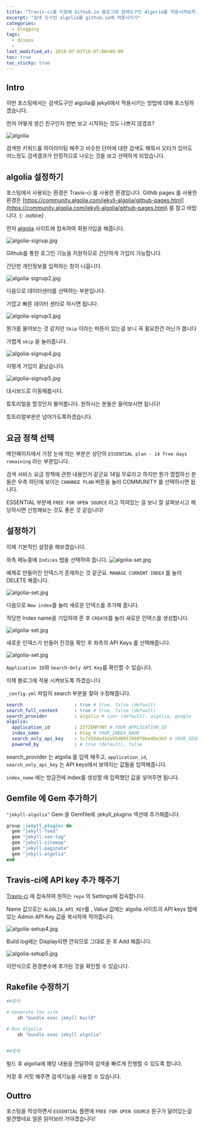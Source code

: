 ```yaml
---
title: "Travis-ci를 이용해 Github.io 블로그에 검색도구인 Algoria를 적용시켜보자."
excerpt: "검색 도구인 algolia를 github.io에 적용시키기"
categories: 
  - blogging
tags: 
  - disqus
  - 
last_modified_at: 2018-07-03T16:07:00+09:00
toc: true
toc_sticky: true
---
```


## Intro

이번 포스팅에서는 검색도구인 algolia를 jekyll에서 적용시키는 방법에 대해 포스팅하겠습니다.

먼저 어떻게 생긴 친구인지 한번 보고 시작하는 것도 나쁘지 않겠죠?


![algolia](/assets/img/algolia.jpg)

검색한 키워드를 하이라이팅 해주고 비슷한 단어에 대한 검색도 해줘서 오타가 있어도 어느정도 검색결과가 안정적으로 나오는 것을 보고 선택하게 되었습니다.


## algolia 설정하기

포스팅에서 사용되는 환경은 Travis-ci 를 사용한 환경입니다.
Githib pages 를 사용한 환경은 [https://community.algolia.com/jekyll-algolia/github-pages.html](https://community.algolia.com/jekyll-algolia/github-pages.html) 를 참고 바랍니다.
{: .notice}


먼저 [algolia](https://www.algolia.com/) 사이트에 접속하여 회원가입을 해줍니다.

![algolia-signup.jpg](/assets/img/algolia-signup.jpg)

Github를 통한 로그인 기능을 지원하므로 간단하게 가입이 가능합니다.

간단한 개인정보를 입력하는 창이 나옵니다.

![algolia-signup2.jpg](/assets/img/algolia-signup2.jpg)

다음으로 데이터센터를 선택하는 부분입니다. 

가깝고 빠른 데이터 센터로 하시면 됩니다.

![algolia-signup3.jpg](/assets/img/algolia-signup3.jpg)

뭔가를 물어보는 것 같지만 `Skip` 이라는 버튼이 있는걸 보니 꼭 필요한건 아닌가 봅니다

가볍게 `skip` 을 눌러줍니다.

![algolia-signup4.jpg](/assets/img/algolia-signup4.jpg)


이렇게 가입이 끝났습니다.

![algolia-signup5.jpg](/assets/img/algolia-signup5.jpg)

대시보드로 이동해봅시다.

튜토리얼을 할것인지 물어봅니다. 원하시는 분들은 들어보시면 됩니다!

튜토리얼부분은 넘어가도록하겠습니다.

## 요금 정책 선택

메인페이지에서 가장 눈에 띄는 부분은 상단의 `ESSENTIAL plan - 14 free days remaining` 라는 부분입니다.

검색 서비스 요금 정책에 관한 내용인거 같군요 14일 무료라고 하지만 뭔가 찝찝하신 분들은 우측 하단에 보이는 `CHAHNGE PLAN` 버튼을 눌러 COMMUNITY 를 선택하시면 됩니다.

ESSENTIAL 부분에 `FREE FOR OPEN SOURCE` 라고 적혀있는 걸 보니 잘 살펴보시고 해당하시면 신청해보는 것도 좋은 것 같습니다!

## 설정하기
이제 기본적인 설정을 해보겠습니다.

좌측 메뉴중에 `Indices` 탭을 선택하여 줍니다.
![algolia-set.jpg](/assets/img/algolia-setup1.jpg)

예제로 만들어진 인덱스가 존재하는 것 같군요. `MANAGE CURRENT INDEX` 를 눌러 DELETE 해줍니다.

![algolia-set.jpg](/assets/img/algolia-setup1.5.jpg)


다음으로 `New index`를 눌러 새로운 인덱스를 추가해 줍니다.

적당한 Index name을 기입하여 준 후 `CREATE`를 눌러 새로운 인덱스를 생성합니다.

![algolia-set.jpg](/assets/img/algolia-setup2.jpg)


새로운 인덱스가 만들어 진것을 확인 후 좌측의 API Keys 를 선택해줍니다.

![algolia-set.jpg](/assets/img/algolia-setup3.jpg)



`Application ID`와 `Search-Only API Key`를 확인할 수 있습니다.

이제 블로그에 적용 시켜보도록 하겠습니다.

`_config.yml` 파일의 search 부분을 찾아 수정해줍니다.

```yml
search                   : true # true, false (default)
search_full_content      : true # true, false (default)
search_provider          : algolia # lunr (default), algolia, google
algolia:
  application_id         : 237ZENFYNY # YOUR_APPLICATION_ID
  index_name             : blog # YOUR_INDEX_NAME
  search_only_api_key    : 5cfd50ded1da95d695708070be40e3b9 # YOUR_SEARCH_ONLY_API_KEY
  powered_by             : # true (default), false
  ```

search_provider 는 algolia 를 입력 해주고, `application_id`, `search_only_api_key` 는 API keys에서 보여지는 값들을 입력해줍니다.

`index_name` 에는 방금전에 index를 생성할 때 입력했던 값을 넣어주면 됩니다.

## Gemfile 에 Gem 추가하기

`"jekyll-algolia"` Gem 을 Gemfile에 :jekyll_plugins 섹션에 추가해줍니다.

```ruby
group :jekyll_plugins do
  gem "jekyll-feed"
  gem "jekyll-seo-tag"
  gem "jekyll-sitemap"
  gem "jekyll-paginate"
  gem "jekyll-algolia"
end
```


## Travis-ci에 API key 추가 해주기

[Travis-ci](https://travis-ci.org) 에 접속하여 원하는 `repo` 의 Settings에 접속합니다.

Name 값으로는 `ALGOLIA_API_KEY`를 , Value 값에는 algolia 사이트의 API keys 탭에 있는 Admin API Key 값을 복사하여 적어줍니다.

![algolia-setup4.jpg](/assets/img/algolia-setup4.jpg)

Build log에는 Display되면 안되므로 그대로 둔 후 Add 해줍니다.

![algolia-setup5.jpg](/assets/img/algolia-setup5.jpg)

이런식으로 환경변수에 추가된 것을 확인할 수 있습니다.



## Rakefile 수정하기

```ruby
##중략

# Generate the site
    sh "bundle exec jekyll build"

# Run Algolia 
    sh "bundle exec jekyll algolia"


##중략
```

빌드 후 algolia에 해당 내용을 전달하여 검색을 빠르게 진행할 수 있도록 합니다.


저장 후 커밋 해주면 검색기능을 사용할 수 있습니다.

## Outtro
포스팅을 작성하면서 `ESSENTIAL` 플랜에 `FREE FOR OPEN SOURCE` 문구가 달려있는걸 발견했네요 얼른 읽어보러 가야겠습니다!